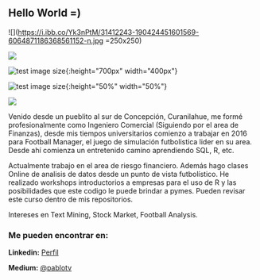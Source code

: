 ##  Hello World =)

![](https://i.ibb.co/Yk3nPtM/31412243-190424451601569-6064871186368561152-n.jpg =250x250)

![]( =250x250)

![test image size](https://gyazo.com/eb5c5741b6a9a16c692170a41a49c858.png){:height="700px" width="400px"}

![test image size](https://gyazo.com/eb5c5741b6a9a16c692170a41a49c858.png){:height="50%" width="50%"}

![](https://gyazo.com/eb5c5741b6a9a16c692170a41a49c858.png?v=4&s=200)

Venido desde un pueblito al sur de Concepción, Curanilahue, me formé profesionalmente como Ingeniero Comercial (Siguiendo por el area de Finanzas), desde mis tiempos universitarios comienzo a trabajar en 2016 para Football Manager, el juego de simulación futbolistica lider en su area. Desde ahí comienza un entretenido camino aprendiendo SQL, R, etc.

Actualmente trabajo en el area de riesgo financiero. Además hago clases Online de analisis de datos desde un punto de vista futbolístico.
He realizado workshops introductorios a empresas para el uso de R y las posibilidades que este codigo le puede brindar a pymes. Pueden revisar este curso dentro de mis repositorios.

Intereses en Text Mining, Stock Market, Football Analysis.

### Me pueden encontrar en:

**Linkedin:** [Perfil](https://www.linkedin.com/in/pablo-tapia-varela-9b094523/?lipi=urn%3Ali%3Apage%3Ad_flagship3_feed%3BVIUFvgF2SOW33lG6nqwZIg%3D%3D&licu=urn%3Ali%3Acontrol%3Ad_flagship3_feed-nav.settings_view_profile)

**Medium:** [@pablotv](https://medium.com/@pablotv)


